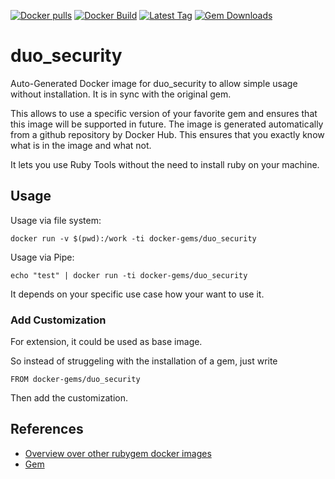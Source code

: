 [![Docker pulls](https://img.shields.io/docker/pulls/rubygem/duo_security.svg)](https://hub.docker.com/r/rubygem/duo_security/)
[![Docker Build](https://img.shields.io/docker/automated/rubygem/duo_security.svg)](https://hub.docker.com/r/rubygem/duo_security/)
[![Latest Tag](https://img.shields.io/github/tag/docker-rubygem/duo_security.svg)](https://hub.docker.com/r/rubygem/duo_security/)
[![Gem Downloads](https://img.shields.io/gem/dt/duo_security.svg)](https://rubygems.org/gems/duo_security/)
# duo_security

Auto-Generated Docker image for duo_security to allow simple usage without installation.
It is in sync with the original gem.

This allows to use a specific version of your favorite gem and ensures that this image will be supported in future.
The image is generated automatically from a github repository by Docker Hub.
This ensures that you exactly know what is in the image and what not.

It lets you use Ruby Tools without the need to install ruby on your machine.

## Usage

Usage via file system:

`docker run -v $(pwd):/work -ti docker-gems/duo_security`

Usage via Pipe:

`echo "test" | docker run -ti docker-gems/duo_security`

It depends on your specific use case how your want to use it.

### Add Customization

For extension, it could be used as base image.

So instead of struggeling with the installation of a gem, just write

`FROM docker-gems/duo_security`

Then add the customization.

## References

 - [Overview over other rubygem docker images](https://github.com/thinkbot/docker-rubygem)
 - [Gem](https://rubygems.org/gems/duo_security/)
